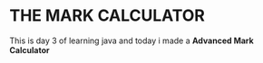 <h1>THE MARK CALCULATOR</h1>

<p>This is day 3 of learning java and today i made a <b>Advanced Mark Calculator</b></p>
